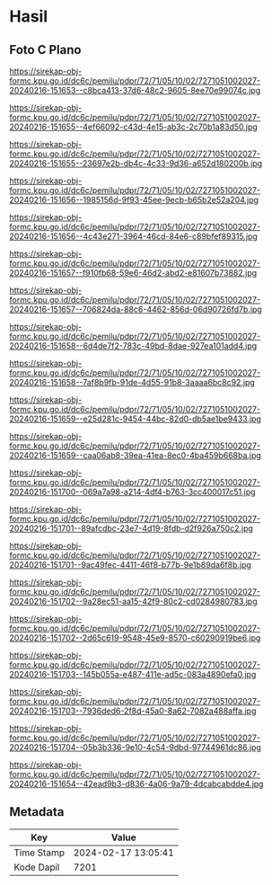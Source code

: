 # Hasil

## Foto C Plano

https://sirekap-obj-formc.kpu.go.id/dc6c/pemilu/pdpr/72/71/05/10/02/7271051002027-20240216-151653--c8bca413-37d6-48c2-9605-8ee70e99074c.jpg

https://sirekap-obj-formc.kpu.go.id/dc6c/pemilu/pdpr/72/71/05/10/02/7271051002027-20240216-151655--4ef66092-c43d-4e15-ab3c-2c70b1a83d50.jpg

https://sirekap-obj-formc.kpu.go.id/dc6c/pemilu/pdpr/72/71/05/10/02/7271051002027-20240216-151655--23697e2b-db4c-4c33-9d36-a652d180200b.jpg

https://sirekap-obj-formc.kpu.go.id/dc6c/pemilu/pdpr/72/71/05/10/02/7271051002027-20240216-151656--1985156d-9f93-45ee-9ecb-b65b2e52a204.jpg

https://sirekap-obj-formc.kpu.go.id/dc6c/pemilu/pdpr/72/71/05/10/02/7271051002027-20240216-151656--4c43e271-3964-46cd-84e6-c89bfef89315.jpg

https://sirekap-obj-formc.kpu.go.id/dc6c/pemilu/pdpr/72/71/05/10/02/7271051002027-20240216-151657--f910fb68-59e6-46d2-abd2-e81607b73882.jpg

https://sirekap-obj-formc.kpu.go.id/dc6c/pemilu/pdpr/72/71/05/10/02/7271051002027-20240216-151657--706824da-88c6-4462-856d-06d90726fd7b.jpg

https://sirekap-obj-formc.kpu.go.id/dc6c/pemilu/pdpr/72/71/05/10/02/7271051002027-20240216-151658--6d4de7f2-783c-49bd-8dae-927ea101add4.jpg

https://sirekap-obj-formc.kpu.go.id/dc6c/pemilu/pdpr/72/71/05/10/02/7271051002027-20240216-151658--7af8b9fb-91de-4d55-91b8-3aaaa6bc8c92.jpg

https://sirekap-obj-formc.kpu.go.id/dc6c/pemilu/pdpr/72/71/05/10/02/7271051002027-20240216-151659--e25d281c-9454-44bc-82d0-db5ae1be9433.jpg

https://sirekap-obj-formc.kpu.go.id/dc6c/pemilu/pdpr/72/71/05/10/02/7271051002027-20240216-151659--caa06ab8-39ea-41ea-8ec0-4ba459b668ba.jpg

https://sirekap-obj-formc.kpu.go.id/dc6c/pemilu/pdpr/72/71/05/10/02/7271051002027-20240216-151700--069a7a98-a214-4df4-b763-3cc400017c51.jpg

https://sirekap-obj-formc.kpu.go.id/dc6c/pemilu/pdpr/72/71/05/10/02/7271051002027-20240216-151701--89afcdbc-23e7-4d19-8fdb-d2f926a750c2.jpg

https://sirekap-obj-formc.kpu.go.id/dc6c/pemilu/pdpr/72/71/05/10/02/7271051002027-20240216-151701--9ac49fec-4411-46f8-b77b-9e1b89da6f8b.jpg

https://sirekap-obj-formc.kpu.go.id/dc6c/pemilu/pdpr/72/71/05/10/02/7271051002027-20240216-151702--9a28ec51-aa15-42f9-80c2-cd0284980783.jpg

https://sirekap-obj-formc.kpu.go.id/dc6c/pemilu/pdpr/72/71/05/10/02/7271051002027-20240216-151702--2d65c619-9548-45e9-8570-c60290919be6.jpg

https://sirekap-obj-formc.kpu.go.id/dc6c/pemilu/pdpr/72/71/05/10/02/7271051002027-20240216-151703--145b055a-e487-411e-ad5c-083a4890efa0.jpg

https://sirekap-obj-formc.kpu.go.id/dc6c/pemilu/pdpr/72/71/05/10/02/7271051002027-20240216-151703--7936ded6-2f8d-45a0-8a62-7082a488affa.jpg

https://sirekap-obj-formc.kpu.go.id/dc6c/pemilu/pdpr/72/71/05/10/02/7271051002027-20240216-151704--05b3b336-9e10-4c54-9dbd-97744961dc86.jpg

https://sirekap-obj-formc.kpu.go.id/dc6c/pemilu/pdpr/72/71/05/10/02/7271051002027-20240216-151654--42ead9b3-d836-4a06-9a79-4dcabcabdde4.jpg


## Metadata

| Key        | Value               |
| ---------- | ------------------- |
| Time Stamp | 2024-02-17 13:05:41 |
| Kode Dapil | 7201                |



